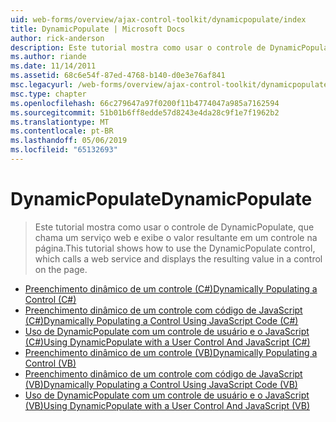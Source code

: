 ```yaml
---
uid: web-forms/overview/ajax-control-toolkit/dynamicpopulate/index
title: DynamicPopulate | Microsoft Docs
author: rick-anderson
description: Este tutorial mostra como usar o controle de DynamicPopulate, que chama um serviço web e exibe o valor resultante em um controle na página.
ms.author: riande
ms.date: 11/14/2011
ms.assetid: 68c6e54f-87ed-4768-b140-d0e3e76af841
msc.legacyurl: /web-forms/overview/ajax-control-toolkit/dynamicpopulate
msc.type: chapter
ms.openlocfilehash: 66c279647a97f0200f11b4774047a985a7162594
ms.sourcegitcommit: 51b01b6ff8edde57d8243e4da28c9f1e7f1962b2
ms.translationtype: MT
ms.contentlocale: pt-BR
ms.lasthandoff: 05/06/2019
ms.locfileid: "65132693"
---
```

# <a name="dynamicpopulate"></a><span data-ttu-id="e74cf-103">DynamicPopulate</span><span class="sxs-lookup"><span data-stu-id="e74cf-103">DynamicPopulate</span></span>

> <span data-ttu-id="e74cf-104">Este tutorial mostra como usar o controle de DynamicPopulate, que chama um serviço web e exibe o valor resultante em um controle na página.</span><span class="sxs-lookup"><span data-stu-id="e74cf-104">This tutorial shows how to use the DynamicPopulate control, which calls a web service and displays the resulting value in a control on the page.</span></span>

- [<span data-ttu-id="e74cf-105">Preenchimento dinâmico de um controle (C#)</span><span class="sxs-lookup"><span data-stu-id="e74cf-105">Dynamically Populating a Control (C#)</span></span>](dynamically-populating-a-control-cs.md)
- [<span data-ttu-id="e74cf-106">Preenchimento dinâmico de um controle com código de JavaScript (C#)</span><span class="sxs-lookup"><span data-stu-id="e74cf-106">Dynamically Populating a Control Using JavaScript Code (C#)</span></span>](dynamically-populating-a-control-using-javascript-code-cs.md)
- [<span data-ttu-id="e74cf-107">Uso de DynamicPopulate com um controle de usuário e o JavaScript (C#)</span><span class="sxs-lookup"><span data-stu-id="e74cf-107">Using DynamicPopulate with a User Control And JavaScript (C#)</span></span>](using-dynamicpopulate-with-a-user-control-and-javascript-cs.md)
- [<span data-ttu-id="e74cf-108">Preenchimento dinâmico de um controle (VB)</span><span class="sxs-lookup"><span data-stu-id="e74cf-108">Dynamically Populating a Control (VB)</span></span>](dynamically-populating-a-control-vb.md)
- [<span data-ttu-id="e74cf-109">Preenchimento dinâmico de um controle com código de JavaScript (VB)</span><span class="sxs-lookup"><span data-stu-id="e74cf-109">Dynamically Populating a Control Using JavaScript Code (VB)</span></span>](dynamically-populating-a-control-using-javascript-code-vb.md)
- [<span data-ttu-id="e74cf-110">Uso de DynamicPopulate com um controle de usuário e o JavaScript (VB)</span><span class="sxs-lookup"><span data-stu-id="e74cf-110">Using DynamicPopulate with a User Control And JavaScript (VB)</span></span>](using-dynamicpopulate-with-a-user-control-and-javascript-vb.md)
